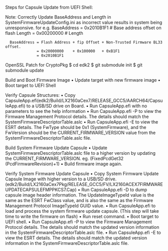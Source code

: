Steps for Capsule Update from UEFI Shell:

Note: Correctly Update BaseAddress and Length in SystemFirmwareUpdateConfig.ini
      as incorrect value results in system being unresponsive. for e.g.
      BaseAddress   = 0x2010B1F1    # Base address offset on flash
      Length        = 0x00200000    # Length

      BaseAddress = Flash Address + fip Offset + Non-Trusted Firmware BL33 offset.
                  = 0x20000000    + 0x100000   + 0xB1F1
                  = 0x2010B1F1

OpenSSL Patch for CryptoPkg
$ cd edk2
$ git submodule init
$ git submodule update

Build and Boot Firmware Image
• Update target with new firmware image
• Boot target to UEFI Shell

Verify Capsule Structures:
• Copy CapsuleApp.efi(edk2/Build/LX2160aCex7/RELEASE_GCC5/AARCH64/CapsuleApp.efi) to a USB/SD drive on Board.
• Run CapsuleApp.efi with no parameters to see the help information
• Run CapsuleApp.efi -P to view the Firmware Management Protocol details.
  The details should match the SystemFirmwareDescriptorTable.aslc
• Run CapsuleApp.efi -E to view the ESRT details. The FwType should be 0x1 (SystemFirmware),
  and the FwVersion should be the CURRENT_FIRMWARE_VERSION value from the SystemFirmwareDescriptorTable.aslc file.

Build System Firmware Update Capsule
• Update SystemFirmwareDescriptorTable.aslc file to a higher version by updating the CURRENT_FIRMWARE_VERSION.
  eg. (FixedPcdGet32 (PcdFirmwareRevision)+1)
• Build firmware image again.

Verify System Firmware Update Capsule
• Copy System Firmware Update Capsule Image with higher version to a USB/SD drive.
  (edk2/Build/LX2160aCex7Pkg/RELEASE_GCC5/FV/LX2160ACEX7FIRMWAREUPDATECAPSULEFMPPKCS7.Cap)
• Run CapsuleApp.efi -D <CapsuleImage> to dump capsule image header information.
  The UpdateImageTypeId value is the same as the ESRT FwClass value,
  and is also the same as the Firmware Management Protocol ImageTypeId GUID value.
• Run CapsuleApp.efi <CapsuleImage> to load and process the system firmware update capsule.
  (This step will take time to write the firmware on flash)
• Run reset command.
• Boot target to UEFI shell.
• Run CapsuleApp.efi -P to view the Firmware Management Protocol details.
  The details should match the updated version information in the SystemFirmwareDescriptorTable.aslc file.
• Run CapsuleApp.efi -E to view the ESRT details.
  The details should match the updated version information in the SystemFirmwareDescriptorTable.aslc file.
